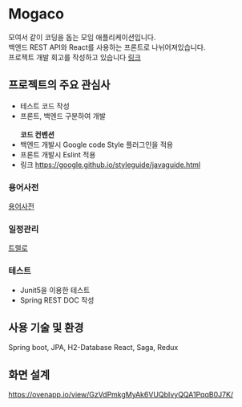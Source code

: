 Mogaco
=============
모여서 같이 코딩을 돕는 모임 애플리케이션입니다.<br />
백엔드 REST API와 React를 사용하는 프론트로 나뉘어져있습니다. <br />
프로젝트 개발 회고를 작성하고 있습니다 
[링크](https://itcoin.tistory.com/category/%ED%9A%8C%EA%B3%A0%20%EB%AA%A8%EC%9D%8C/Project)

## 프로젝트의 주요 관심사
- 테스트 코드 작성
- 프론트, 백엔드 구분하여 개발 
<br /><br />
<b>코드 컨벤션</b><br>
- 백엔드 개발시 Google code Style 플러그인을 적용
- 프론트 개발시 Eslint 적용 
- 링크 https://google.github.io/styleguide/javaguide.html

### 용어사전
[용어사전](https://github.com/CodeSoom/project-spring-1-etff/wiki/%EC%9A%A9%EC%96%B4%EC%82%AC%EC%A0%84)

### 일정관리
[트렐로](https://trello.com/b/Dslv99ST/mogaco)

### 테스트
- Junit5을 이용한 테스트
- Spring REST DOC 작성

## 사용 기술 및 환경
Spring boot, JPA, H2-Database React, Saga, Redux
<br />

## 화면 설계
https://ovenapp.io/view/GzVdPmkgMyAk6VUQbIvyQQA1PqqB0J7K/
